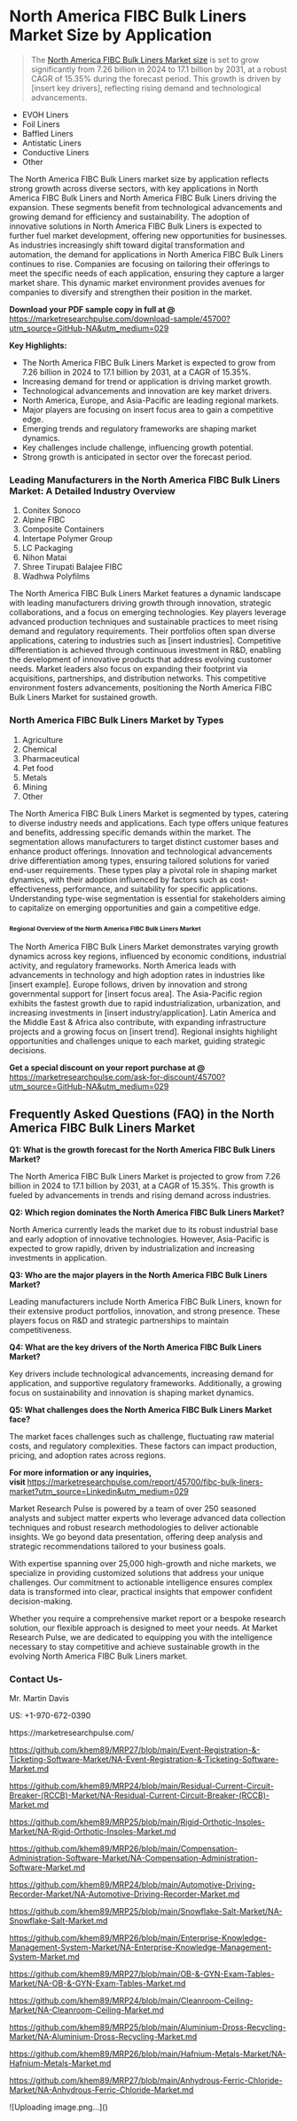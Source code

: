 <h1>North America FIBC Bulk Liners Market&nbsp;Size by Application</h1><blockquote><p>The <a href="https://marketresearchpulse.com/download-sample/45700?utm_source=GitHub-NA&amp;utm_medium=029">North America FIBC Bulk Liners Market size</a> is set to grow significantly from 7.26 billion in 2024 to 17.1 billion by 2031, at a robust CAGR of 15.35% during the forecast period. This growth is driven by [insert key drivers], reflecting rising demand and technological advancements.</p></blockquote><ul><li>EVOH Liners<li> Foil Liners<li> Baffled Liners<li> Antistatic Liners<li> Conductive Liners<li> Other</li></ul><p>The North America FIBC Bulk Liners market size by application reflects strong growth across diverse sectors, with key applications in North America FIBC Bulk Liners and North America FIBC Bulk Liners driving the expansion. These segments benefit from technological advancements and growing demand for efficiency and sustainability. The adoption of innovative solutions in North America FIBC Bulk Liners is expected to further fuel market development, offering new opportunities for businesses. As industries increasingly shift toward digital transformation and automation, the demand for applications in North America FIBC Bulk Liners continues to rise. Companies are focusing on tailoring their offerings to meet the specific needs of each application, ensuring they capture a larger market share. This dynamic market environment provides avenues for companies to diversify and strengthen their position in the market.</p><p><strong>Download your PDF sample copy in full at @ </strong><a href="https://marketresearchpulse.com/download-sample/45700?utm_source=GitHub-NA&amp;utm_medium=029">https://marketresearchpulse.com/download-sample/45700?utm_source=GitHub-NA&amp;utm_medium=029</a></p><p><strong>Key Highlights: </strong></p><ul><li>The North America FIBC Bulk Liners Market is expected to grow from 7.26 billion in 2024 to 17.1 billion by 2031, at a CAGR of 15.35%.</li><li>Increasing demand for trend or application is driving market growth.</li><li>Technological advancements and innovation are key market drivers.</li><li>North America, Europe, and Asia-Pacific are leading regional markets.</li><li>Major players are focusing on insert focus area to gain a competitive edge.</li><li>Emerging trends and regulatory frameworks are shaping market dynamics.</li><li>Key challenges include challenge, influencing growth potential.</li><li>Strong growth is anticipated in sector over the forecast period.</li></ul><h3>Leading Manufacturers in the North America FIBC Bulk Liners Market: A Detailed Industry Overview</h3><ol><li>Conitex Sonoco</li><li>Alpine FIBC</li><li>Composite Containers</li><li>Intertape Polymer Group</li><li>LC Packaging</li><li>Nihon Matai</li><li>Shree Tirupati Balajee FIBC</li><li>Wadhwa Polyfilms</li></ol><div class="flex max-w-full flex-col flex-grow"><div class="min-h-8 text-message flex w-full flex-col items-end gap-2 whitespace-normal break-words [.text-message+&amp;]:mt-5" dir="auto" data-message-author-role="assistant" data-message-id="fd8432e4-4910-450d-b182-61b7bfb0a01f" data-message-model-slug="gpt-4o"><div class="flex w-full flex-col gap-1 empty:hidden first:pt-[3px]"><div class="markdown prose w-full break-words dark:prose-invert light"><p>The North America FIBC Bulk Liners Market features a dynamic landscape with leading manufacturers driving growth through innovation, strategic collaborations, and a focus on emerging technologies. Key players leverage advanced production techniques and sustainable practices to meet rising demand and regulatory requirements. Their portfolios often span diverse applications, catering to industries such as [insert industries]. Competitive differentiation is achieved through continuous investment in R&amp;D, enabling the development of innovative products that address evolving customer needs. Market leaders also focus on expanding their footprint via acquisitions, partnerships, and distribution networks. This competitive environment fosters advancements, positioning the North America FIBC Bulk Liners Market for sustained growth.</p></div></div></div></div><h3>North America FIBC Bulk Liners Market by Types</h3><ol><li>Agriculture<li> Chemical<li> Pharmaceutical<li> Pet food<li> Metals<li> Mining<li> Other</li></ol><div class="flex max-w-full flex-col flex-grow"><div class="min-h-8 text-message flex w-full flex-col items-end gap-2 whitespace-normal break-words [.text-message+&amp;]:mt-5" dir="auto" data-message-author-role="assistant" data-message-id="084470be-0bb7-4664-bddf-5156b4f41249" data-message-model-slug="gpt-4o-mini"><div class="flex w-full flex-col gap-1 empty:hidden first:pt-[3px]"><div class="markdown prose w-full break-words dark:prose-invert light"><p>The North America FIBC Bulk Liners Market is segmented by types, catering to diverse industry needs and applications. Each type offers unique features and benefits, addressing specific demands within the market. The segmentation allows manufacturers to target distinct customer bases and enhance product offerings. Innovation and technological advancements drive differentiation among types, ensuring tailored solutions for varied end-user requirements. These types play a pivotal role in shaping market dynamics, with their adoption influenced by factors such as cost-effectiveness, performance, and suitability for specific applications. Understanding type-wise segmentation is essential for stakeholders aiming to capitalize on emerging opportunities and gain a competitive edge.</p></div></div></div></div><h3><span style="font-size: 11px;">Regional Overview of the North America FIBC Bulk Liners Market</span></h3><div class="flex max-w-full flex-col flex-grow"><div class="min-h-8 text-message flex w-full flex-col items-end gap-2 whitespace-normal break-words [.text-message+&amp;]:mt-5" dir="auto" data-message-author-role="assistant" data-message-id="e9038762-ce64-4e30-91c9-9bd413514231" data-message-model-slug="gpt-4o-mini"><div class="flex w-full flex-col gap-1 empty:hidden first:pt-[3px]"><div class="markdown prose w-full break-words dark:prose-invert light"><p>The North America FIBC Bulk Liners Market demonstrates varying growth dynamics across key regions, influenced by economic conditions, industrial activity, and regulatory frameworks. North America leads with advancements in technology and high adoption rates in industries like [insert example]. Europe follows, driven by innovation and strong governmental support for [insert focus area]. The Asia-Pacific region exhibits the fastest growth due to rapid industrialization, urbanization, and increasing investments in [insert industry/application]. Latin America and the Middle East &amp; Africa also contribute, with expanding infrastructure projects and a growing focus on [insert trend]. Regional insights highlight opportunities and challenges unique to each market, guiding strategic decisions.</p></div></div></div></div><p><strong>Get a special discount on your report purchase at @ </strong><a href="https://marketresearchpulse.com/ask-for-discount/45700?utm_source=GitHub-NA&amp;utm_medium=029">https://marketresearchpulse.com/ask-for-discount/45700?utm_source=GitHub-NA&amp;utm_medium=029</a></p><h2>Frequently Asked Questions (FAQ) in the North America FIBC Bulk Liners Market</h2><p><strong>Q1: What is the growth forecast for the North America FIBC Bulk Liners Market?</strong></p><p>The North America FIBC Bulk Liners Market is projected to grow from 7.26 billion in 2024 to 17.1 billion by 2031, at a CAGR of 15.35%. This growth is fueled by advancements in trends and rising demand across industries.</p><p><strong>Q2: Which region dominates the North America FIBC Bulk Liners Market?</strong></p><p>North America currently leads the market due to its robust industrial base and early adoption of innovative technologies. However, Asia-Pacific is expected to grow rapidly, driven by industrialization and increasing investments in application.</p><p><strong>Q3: Who are the major players in the North America FIBC Bulk Liners Market?</strong></p><p>Leading manufacturers include North America FIBC Bulk Liners, known for their extensive product portfolios, innovation, and strong presence. These players focus on R&amp;D and strategic partnerships to maintain competitiveness.</p><p><strong>Q4: What are the key drivers of the North America FIBC Bulk Liners Market?</strong></p><p>Key drivers include technological advancements, increasing demand for application, and supportive regulatory frameworks. Additionally, a growing focus on sustainability and innovation is shaping market dynamics.</p><p><strong>Q5: What challenges does the North America FIBC Bulk Liners Market face?</strong></p><p>The market faces challenges such as challenge, fluctuating raw material costs, and regulatory complexities. These factors can impact production, pricing, and adoption rates across regions.</p><p><strong>For more information or any inquiries, visit&nbsp;</strong><a href="https://marketresearchpulse.com/report/45700/fibc-bulk-liners-market?utm_source=Linkedin&utm_medium=029">https://marketresearchpulse.com/report/45700/fibc-bulk-liners-market?utm_source=Linkedin&utm_medium=029</a></p><p>Market Research Pulse is powered by a team of over 250 seasoned analysts and subject matter experts who leverage advanced data collection techniques and robust research methodologies to deliver actionable insights. We go beyond data presentation, offering deep analysis and strategic recommendations tailored to your business goals.</p><p>With expertise spanning over 25,000 high-growth and niche markets, we specialize in providing customized solutions that address your unique challenges. Our commitment to actionable intelligence ensures complex data is transformed into clear, practical insights that empower confident decision-making.</p><p>Whether you require a comprehensive market report or a bespoke research solution, our flexible approach is designed to meet your needs. At Market Research Pulse, we are dedicated to equipping you with the intelligence necessary to stay competitive and achieve sustainable growth in the evolving North America FIBC Bulk Liners market.</p><h3><strong>Contact Us-</strong></h3><p>Mr. Martin Davis</p><p>US: +1-970-672-0390</p><p>https://marketresearchpulse.com/</p><p><a href="https://github.com/khem89/MRP27/blob/main/Event-Registration-&-Ticketing-Software-Market/NA-Event-Registration-&-Ticketing-Software-Market.md">https://github.com/khem89/MRP27/blob/main/Event-Registration-&-Ticketing-Software-Market/NA-Event-Registration-&-Ticketing-Software-Market.md</a></p><p><a href="https://github.com/khem89/MRP24/blob/main/Residual-Current-Circuit-Breaker-(RCCB)-Market/NA-Residual-Current-Circuit-Breaker-(RCCB)-Market.md">https://github.com/khem89/MRP24/blob/main/Residual-Current-Circuit-Breaker-(RCCB)-Market/NA-Residual-Current-Circuit-Breaker-(RCCB)-Market.md</a></p><p><a href="https://github.com/khem89/MRP25/blob/main/Rigid-Orthotic-Insoles-Market/NA-Rigid-Orthotic-Insoles-Market.md">https://github.com/khem89/MRP25/blob/main/Rigid-Orthotic-Insoles-Market/NA-Rigid-Orthotic-Insoles-Market.md</a></p><p><a href="https://github.com/khem89/MRP26/blob/main/Compensation-Administration-Software-Market/NA-Compensation-Administration-Software-Market.md">https://github.com/khem89/MRP26/blob/main/Compensation-Administration-Software-Market/NA-Compensation-Administration-Software-Market.md</a></p><p><a href="https://github.com/khem89/MRP24/blob/main/Automotive-Driving-Recorder-Market/NA-Automotive-Driving-Recorder-Market.md">https://github.com/khem89/MRP24/blob/main/Automotive-Driving-Recorder-Market/NA-Automotive-Driving-Recorder-Market.md</a></p><p><a href="https://github.com/khem89/MRP25/blob/main/Snowflake-Salt-Market/NA-Snowflake-Salt-Market.md">https://github.com/khem89/MRP25/blob/main/Snowflake-Salt-Market/NA-Snowflake-Salt-Market.md</a></p><p><a href="https://github.com/khem89/MRP26/blob/main/Enterprise-Knowledge-Management-System-Market/NA-Enterprise-Knowledge-Management-System-Market.md">https://github.com/khem89/MRP26/blob/main/Enterprise-Knowledge-Management-System-Market/NA-Enterprise-Knowledge-Management-System-Market.md</a></p><p><a href="https://github.com/khem89/MRP27/blob/main/OB-&-GYN-Exam-Tables-Market/NA-OB-&-GYN-Exam-Tables-Market.md">https://github.com/khem89/MRP27/blob/main/OB-&-GYN-Exam-Tables-Market/NA-OB-&-GYN-Exam-Tables-Market.md</a></p><p><a href="https://github.com/khem89/MRP24/blob/main/Cleanroom-Ceiling-Market/NA-Cleanroom-Ceiling-Market.md">https://github.com/khem89/MRP24/blob/main/Cleanroom-Ceiling-Market/NA-Cleanroom-Ceiling-Market.md</a></p><p><a href="https://github.com/khem89/MRP25/blob/main/Aluminium-Dross-Recycling-Market/NA-Aluminium-Dross-Recycling-Market.md">https://github.com/khem89/MRP25/blob/main/Aluminium-Dross-Recycling-Market/NA-Aluminium-Dross-Recycling-Market.md</a></p><p><a href="https://github.com/khem89/MRP26/blob/main/Hafnium-Metals-Market/NA-Hafnium-Metals-Market.md">https://github.com/khem89/MRP26/blob/main/Hafnium-Metals-Market/NA-Hafnium-Metals-Market.md</a></p><p><a href="https://github.com/khem89/MRP27/blob/main/Anhydrous-Ferric-Chloride-Market/NA-Anhydrous-Ferric-Chloride-Market.md">https://github.com/khem89/MRP27/blob/main/Anhydrous-Ferric-Chloride-Market/NA-Anhydrous-Ferric-Chloride-Market.md</a></p>
![Uploading image.png…]()
